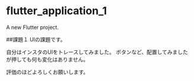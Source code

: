 # flutter_application_1

A new Flutter project.

##課題１
UIの課題です。

自分はインスタのUIをトレースしてみました。
ボタンなど、配置してみましたが押しても何も変化はありません。

評価のほどよろしくお願いします。
